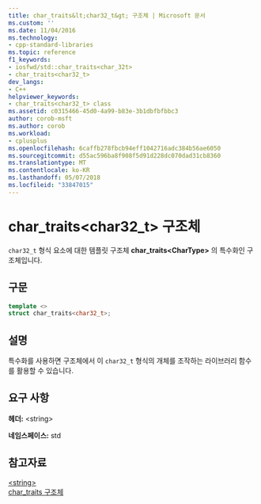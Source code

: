 ```yaml
---
title: char_traits&lt;char32_t&gt; 구조체 | Microsoft 문서
ms.custom: ''
ms.date: 11/04/2016
ms.technology:
- cpp-standard-libraries
ms.topic: reference
f1_keywords:
- iosfwd/std::char_traits<char_32t>
- char_traits<char32_t>
dev_langs:
- C++
helpviewer_keywords:
- char_traits<char32_t> class
ms.assetid: c0315466-45d0-4a99-b83e-3b1dbfbfbbc3
author: corob-msft
ms.author: corob
ms.workload:
- cplusplus
ms.openlocfilehash: 6caffb278fbcb94eff1042716adc384b56ae6050
ms.sourcegitcommit: d55ac596ba8f908f5d91d228dc070dad31cb8360
ms.translationtype: MT
ms.contentlocale: ko-KR
ms.lasthandoff: 05/07/2018
ms.locfileid: "33847015"
---
```

# <a name="chartraitsltchar32tgt-struct"></a>char_traits&lt;char32_t&gt; 구조체

`char32_t` 형식 요소에 대한 템플릿 구조체 **char_traits\<CharType>** 의 특수화인 구조체입니다.

## <a name="syntax"></a>구문

```cpp
template <>
struct char_traits<char32_t>;
```

## <a name="remarks"></a>설명

특수화를 사용하면 구조체에서 이 `char32_t` 형식의 개체를 조작하는 라이브러리 함수를 활용할 수 있습니다.

## <a name="requirements"></a>요구 사항

**헤더:** \<string>

**네임스페이스:** std

## <a name="see-also"></a>참고자료

[\<string>](../standard-library/string.md)<br/>
[char_traits 구조체](../standard-library/char-traits-struct.md)<br/>
